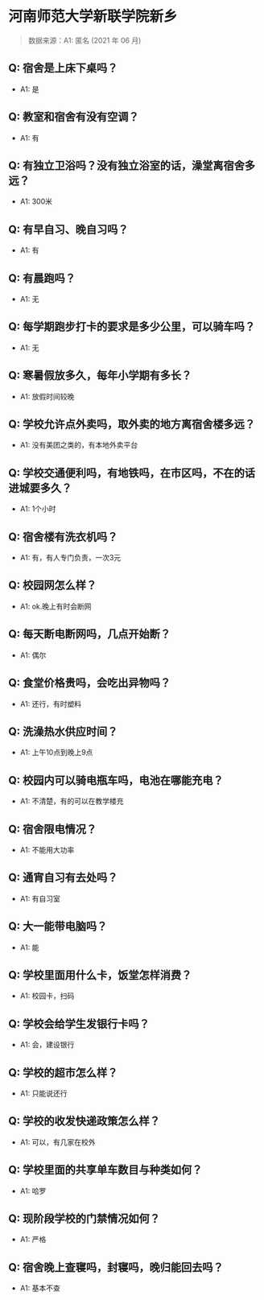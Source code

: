# 河南师范大学新联学院新乡

> 数据来源：A1: 匿名 (2021 年 06 月)

## Q: 宿舍是上床下桌吗？

- A1: 是

## Q: 教室和宿舍有没有空调？

- A1: 有

## Q: 有独立卫浴吗？没有独立浴室的话，澡堂离宿舍多远？

- A1: 300米

## Q: 有早自习、晚自习吗？

- A1: 有

## Q: 有晨跑吗？

- A1: 无

## Q: 每学期跑步打卡的要求是多少公里，可以骑车吗？

- A1: 无

## Q: 寒暑假放多久，每年小学期有多长？

- A1: 放假时间较晚

## Q: 学校允许点外卖吗，取外卖的地方离宿舍楼多远？

- A1: 没有美团之类的，有本地外卖平台

## Q: 学校交通便利吗，有地铁吗，在市区吗，不在的话进城要多久？

- A1: 1个小时

## Q: 宿舍楼有洗衣机吗？

- A1: 有，有人专门负责，一次3元

## Q: 校园网怎么样？

- A1: ok.晚上有时会断网

## Q: 每天断电断网吗，几点开始断？

- A1: 偶尔

## Q: 食堂价格贵吗，会吃出异物吗？

- A1: 还行，有时塑料

## Q: 洗澡热水供应时间？

- A1: 上午10点到晚上9点

## Q: 校园内可以骑电瓶车吗，电池在哪能充电？

- A1: 不清楚，有的可以在教学楼充

## Q: 宿舍限电情况？

- A1: 不能用大功率

## Q: 通宵自习有去处吗？

- A1: 有自习室

## Q: 大一能带电脑吗？

- A1: 能

## Q: 学校里面用什么卡，饭堂怎样消费？

- A1: 校园卡，扫码

## Q: 学校会给学生发银行卡吗？

- A1: 会，建设银行

## Q: 学校的超市怎么样？

- A1: 只能说还行

## Q: 学校的收发快递政策怎么样？

- A1: 可以，有几家在校外

## Q: 学校里面的共享单车数目与种类如何？

- A1: 哈罗

## Q: 现阶段学校的门禁情况如何？

- A1: 严格

## Q: 宿舍晚上查寝吗，封寝吗，晚归能回去吗？

- A1: 基本不查

